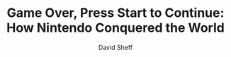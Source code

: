 ---
title: "Game Over, Press Start to Continue: How Nintendo Conquered the World"
subtitle: ""
description: ""
layout: book
author: David Sheff
started: 2012-09-05
read: 2012-09-05
status: read
rating: 4
color: 
cover: 
pages: 494
progress: 0
link: 
---